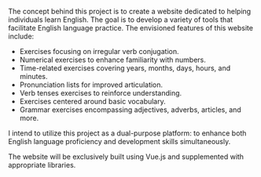 The concept behind this project is to create a website dedicated to helping individuals learn English. The goal is to develop a variety of tools that facilitate English language practice. The envisioned features of this website include:

- Exercises focusing on irregular verb conjugation.
- Numerical exercises to enhance familiarity with numbers.
- Time-related exercises covering years, months, days, hours, and minutes.
- Pronunciation lists for improved articulation.
- Verb tenses exercises to reinforce understanding.
- Exercises centered around basic vocabulary.
- Grammar exercises encompassing adjectives, adverbs, articles, and more.


I intend to utilize this project as a dual-purpose platform: to enhance both English language proficiency and development skills simultaneously. 

The website will be exclusively built using Vue.js and supplemented with appropriate libraries.
